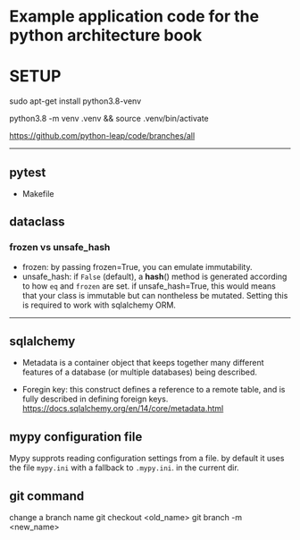 # Example application code for the python architecture book 


# SETUP
sudo apt-get install python3.8-venv

python3.8 -m venv .venv && source .venv/bin/activate 



https://github.com/python-leap/code/branches/all


---

## pytest 
- Makefile 


## dataclass
 
### frozen vs unsafe_hash 
- frozen:  by passing frozen=True, you can emulate immutability.
- unsafe_hash: if `False` (default), a __hash__()  method is generated according to how `eq` and `frozen` are set.  if unsafe_hash=True, this would means that your class is immutable but can nontheless be mutated. 
Setting this is required to work with sqlalchemy ORM.  

---

## sqlalchemy

- Metadata is a container object that keeps together many different features of a database (or multiple databases) being described. 

- Foregin key:
    this construct defines a reference to a remote table, and is fully described in defining foreign keys.   https://docs.sqlalchemy.org/en/14/core/metadata.html



## mypy configuration file
Mypy supprots reading configuration settings from a file. by default it uses the file `mypy.ini` with a fallback
to `.mypy.ini`. in the current dir. 


## git command
change a branch name
    git checkout <old_name>
    git branch -m <new_name>